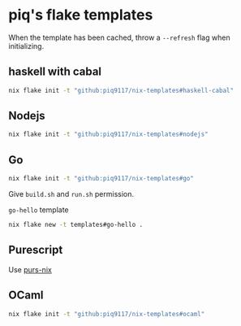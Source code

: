# piq's flake templates
When the template has been cached, throw a `--refresh` flag when initializing.

## haskell with cabal

``` sh
nix flake init -t "github:piq9117/nix-templates#haskell-cabal"
```


## Nodejs

``` sh
nix flake init -t "github:piq9117/nix-templates#nodejs"
```

## Go

``` sh
nix flake init -t "github:piq9117/nix-templates#go"
```
Give `build.sh` and `run.sh` permission.

`go-hello` template

``` sh
nix flake new -t templates#go-hello .
```

## Purescript

Use [purs-nix](https://github.com/purs-nix/purs-nix)

## OCaml

``` sh
nix flake init -t "github:piq9117/nix-templates#ocaml"
```
